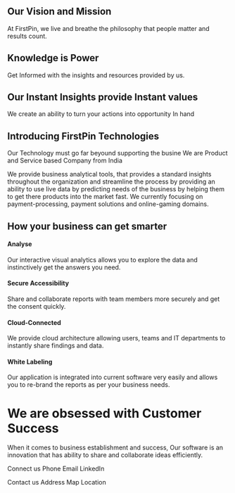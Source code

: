 

## Our Vision and Mission

At FirstPin, we live and breathe the philosophy that people matter and results count.

## Knowledge is Power 
Get Informed with the insights and resources provided by us. 

## Our Instant Insights provide Instant values
We create an ability to turn your actions into opportunity In hand
 

## Introducing FirstPin Technologies
Our Technology must go far beyound supporting the busine 
We are Product and Service based Company from India

We provide business analytical tools, that provides a standard insights throughout the organization and streamline the process by providing an ability to use live data by predicting needs of the business by helping them to get there products into the market fast. We currently focusing on payment-processing, payment solutions and online-gaming domains. 

## How your business can get smarter

#### Analyse

Our interactive visual analytics allows you to explore the data and instinctively get the answers you need.

#### Secure Accessibility
Share and collaborate reports with team members more securely and get the consent quickly.

#### Cloud-Connected

We provide cloud architecture allowing users, teams and IT departments to instantly share findings and data.

#### White Labeling

Our application is integrated into current software very easily and allows you to re-brand the reports as per your business needs.


# We are obsessed with Customer Success

When it comes to business establishment and success, Our software is an innovation that has ability to share and collaborate ideas efficiently.

Connect us
Phone   			Email		  LinkedIn

Contact us
Address
Map Location
<!--stackedit_data:
eyJoaXN0b3J5IjpbLTE1MTAzNDIzNTYsLTEwMDY0OTc1OTMsLT
E4OTM0NTk3NDMsMTQ0MjA3NzE0NywtMTUxNTg2NDUyOSwzMDE4
Nzc2OTcsLTE5ODg3Mjg4NjUsLTEyNzk0OTU2MTQsMTA3MTM0MD
kxMCwtMTQ1MjM3MDMwLC0xMzc3ODU5NjIsMTIyNDE5MDM4LC0x
ODUzNTk5MDQzLC01Nzg1NzU3NjksLTExMDc5NzY5MjIsLTEwND
IwMjgxOTgsLTE4MTU0OTQ3NjYsLTUwMDM1NDA4N119
-->